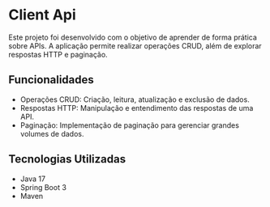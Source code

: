 # Client Api

Este projeto foi desenvolvido com o objetivo de aprender de forma prática sobre APIs. A aplicação permite realizar operações CRUD, além de explorar respostas HTTP e paginação.

## Funcionalidades

- Operações CRUD: Criação, leitura, atualização e exclusão de dados.
- Respostas HTTP: Manipulação e entendimento das respostas de uma API.
- Paginação: Implementação de paginação para gerenciar grandes volumes de dados.


## Tecnologias Utilizadas

- Java 17
- Spring Boot 3
- Maven
